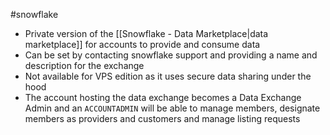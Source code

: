 #snowflake

- Private version of the [[Snowflake - Data Marketplace|data marketplace]] for accounts to provide and consume data
- Can be set by contacting snowflake support and providing a name and description for the exchange
- Not available for VPS edition as it uses secure data sharing under the hood
- The account hosting the data exchange becomes a Data Exchange Admin and an `ACCOUNTADMIN` will be able to manage members, designate members as providers and customers and manage listing requests
